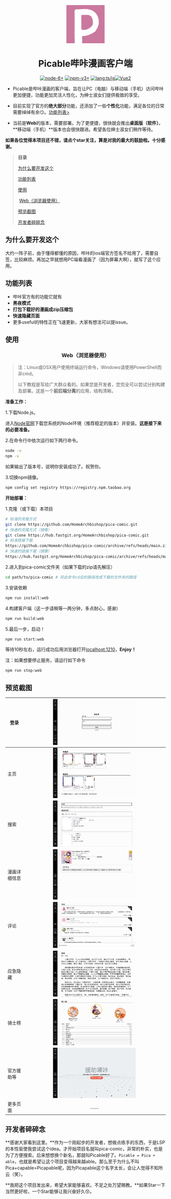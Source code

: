 <p align="center"><img width="120" src="./assets/pica-comic-logo.png" alt="Pica-comic logo"></p>

<h1 align="center">Picable哔咔漫画客户端</h1>

<p align="center">
  <a href="."><img src="https://img.shields.io/badge/Node-6.0.0%2B-green" alt="node-6+"></a>
  <a href="."><img src="https://img.shields.io/badge/npm-3.0.0%2B-green" alt="npm-v3+"></a>
  <a href="."><img src="https://img.shields.io/badge/LANG-JS/TS-gold" alt="lang:ts/js"></a><a href="."><img src="https://img.shields.io/badge/Vue-2.5.2-brightgreen" alt="Vue2"></a>
</p>

* Picable是哔咔漫画的客户端，旨在让PC（电脑）与移动端（手机）访问哔咔更加便捷，功能更加灵活人性化，为绅士淑女们提供极致的享受。
  
* 目前实现了官方的**绝大部分**功能，还添加了一些**个性化**功能，满足各位的日常需要绰绰有余😏。[功能列表>](#功能列表)

* 当前是**Web**的版本，需要部署。为了更便捷，很快就会推出**桌面版（软件）**。**移动端（手机）**版本也会很快跟进。希望各位绅士淑女们稍作等待。

**如果各位觉得本项目还不错，请点个star关注，算是对我的最大的鼓励啦。十分感谢。**

>**目录**
>
>[为什么要开发这个](#为什么要开发这个)
>
>[功能列表](#功能列表)
>
>[使用](#使用)
>
>​	[Web（浏览器使用）](#Web（浏览器使用）)
>
>[预览截图](#预览截图)
>
>[开发者碎碎念](#开发者碎碎念)



## 为什么要开发这个

大约一阵子前，由于懂得都懂的原因，哔咔的ios端官方签名不给用了，需要自签，比较麻烦。再加之早就想用PC端看漫画了（因为屏幕大啊），就写了这个应用。



## 功能列表

* 哔咔官方有的功能它就有
* **黑夜模式**
* **打包下载好的漫画成zip压缩包**
* **快速隐藏页面**
* 更多useful的特性正在飞速更新，大家有想法可以提issue。



## 使用

<h3 align="center">Web（浏览器使用）</h3>

> 注：Linux或OSX用户使用终端运行命令，Windows请使用PowerShell而非cmd。
>
> 以下教程是写给广大群众看的。如果您是开发者，您完全可以尝试分别构建及部署。这是一个**前后端分离**的应用，结构清晰。

**准备工作：**

1.下载Node.js。

进入[Node官网](https://nodejs.org/zh-cn/)下载您系统的Node环境（推荐稳定的版本）并安装。**这是接下来的必要准备。**

2.在命令行中依次运行如下两行命令。

```sh
node -v
npm -v
```

如果输出了版本号，说明你安装成功了。祝贺你。

3.切换npm镜像。

```sh
npm config set registry https://registry.npm.taobao.org
```

**开始部署：**

1.克隆（或下载）本项目

```sh
# 标准的克隆方式
git clone https://github.com/HomeArchbishop/pica-comic.git
# 快速的克隆方式（镜像）
git clone https://hub.fastgit.org/HomeArchbishop/pica-comic.git
# 标准链接下载
https://github.com/HomeArchbishop/pica-comic/archive/refs/heads/main.zip
# 快速的链接下载（镜像）
https://hub.fastgit.org/HomeArchbishop/pica-comic/archive/refs/heads/main.zip
```

2.进入到pica-comic文件夹（如果下载的zip请先解压）

```sh
cd path/to/pica-comic # 将此命令cd后的路径改成下载的文件夹的路径
```

3.安装依赖

```sh
npm run install:web
```

4.构建客户端（这一步请稍等一两分钟，多点耐心，感谢）

```sh
npm run build:web
```

5.最后一步，启动！

```sh
npm run start:web
```

等待10秒左右，运行成功后用浏览器打开[localhost:1210](localhost:1210)，**Enjoy！**

注：如果想要停止服务，请运行如下命令

```sh
npm run stop:web
```



## 预览截图

| 登录         | <img width="60%" src="./assets/screenshots/login.png" alt="login"> |
| ------------ | :----------------------------------------------------------: |
| 主页         | <img width="60%" src="./assets/screenshots/homepage.png" alt="homepage"> |
| 搜索         | <img width="60%" src="./assets/screenshots/search.png" alt="search"> |
| 漫画详细信息 | <img width="60%" src="./assets/screenshots/comicdetail.png" alt="comicdetail"> |
| 评论         | <img width="60%" src="./assets/screenshots/comments.png" alt="comments"> |
| 应急隐藏     | <img width="60%" src="./assets/screenshots/hide.png" alt="hide"> |
| 骑士榜       | <img width="60%" src="./assets/screenshots/knightrank.png" alt="knightrank"> |
| 官方援助等   | <img width="60%" src="./assets/screenshots/link.png" alt="link"> |
| 更多页面     |                           .......                            |



## 开发者碎碎念

**感谢大家看到这里。**作为一个刚起步的开发者，想做点练手的东西，于是LSP的本性驱使我尝试这个idea。才开始项目名就叫pica-comic，非常的朴实，也是为了方便搜索。后来想想换个新名，那就叫Picable好了。`Picable = Pica + able`，也就是希望让这个项目变得越来越able。那么至于为什么不叫Pica+capable=Picapable呢，因为Picapable这个名字太长，会让人觉得不知所云（笑）。

**我把这个项目发出来，希望大家能够喜欢。不足之处万望赐教。**如果Star一下当然更好啦，一个Star能够让我兴奋好久😚。

